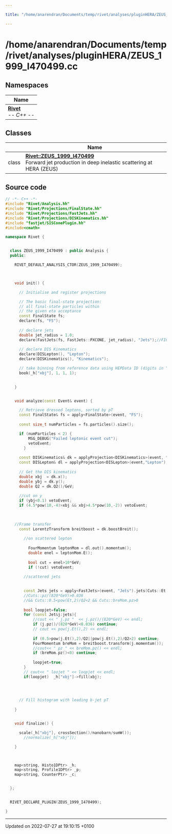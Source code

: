 ```yaml
---

title: "/home/anarendran/Documents/temp/rivet/analyses/pluginHERA/ZEUS_1999_I470499.cc"

---
```


# /home/anarendran/Documents/temp/rivet/analyses/pluginHERA/ZEUS_1999_I470499.cc



## Namespaces

| Name           |
| -------------- |
| **[Rivet](http://example.org/namespaces/namespacerivet/)** <br>-*- C++ -*-  |

## Classes

|                | Name           |
| -------------- | -------------- |
| class | **[Rivet::ZEUS_1999_I470499](http://example.org/classes/classrivet_1_1zeus__1999__i470499/)** <br>Forward jet production in deep inelastic scattering at HERA (ZEUS)  |




## Source code

```cpp
// -*- C++ -*-
#include "Rivet/Analysis.hh"
#include "Rivet/Projections/FinalState.hh"
#include "Rivet/Projections/FastJets.hh"
#include "Rivet/Projections/DISKinematics.hh"
#include "fastjet/SISConePlugin.hh"
#include<cmath>

namespace Rivet {


  class ZEUS_1999_I470499 : public Analysis {
  public:

    RIVET_DEFAULT_ANALYSIS_CTOR(ZEUS_1999_I470499);



    void init() {

      // Initialise and register projections

      // The basic final-state projection:
      // all final-state particles within
      // the given eta acceptance
      const FinalState fs; 
      declare(fs, "FS");
        
      // declare jets
      double jet_radius = 1.0;
      declare(FastJets(fs, FastJets::PXCONE, jet_radius), "Jets");//FIGURE THE JET OUT
       
      // declare DIS Kinematics
      declare(DISLepton(), "Lepton");
      declare(DISKinematics(), "Kinematics");

      // take binning from reference data using HEPData ID (digits in "d01-x01-y01" etc.)
      book(_h["xbj"], 1, 1, 1);
  

    }


    void analyze(const Event& event) {

      // Retrieve dressed leptons, sorted by pT
      const FinalState& fs = apply<FinalState>(event, "FS");
        
      const size_t numParticles = fs.particles().size();

      if (numParticles < 2) {
          MSG_DEBUG("Failed leptonic event cut");
          vetoEvent;
        }
        
      const DISKinematics& dk = applyProjection<DISKinematics>(event, "Kinematics");
      const DISLepton& dl = applyProjection<DISLepton>(event,"Lepton");
        
      // Get the DIS kinematics
      double xbj  = dk.x();
      double ybj = dk.y();
      double Q2 = dk.Q2()/GeV;
      
      //cut on y
      if (ybj<0.1) vetoEvent;
      if (4.5*pow(10,-4)>xbj && xbj>4.5*pow(10,-2)) vetoEvent;
          

        
    //Frame transfer
      const LorentzTransform breitboost = dk.boostBreit();
    
        //on scattered lepton
        
          FourMomentum leptonMom = dl.out().momentum();
          double enel = leptonMom.E();
              
          bool cut = enel>10*GeV;
          if (!cut) vetoEvent;
        
        //scattered jets
       

        const Jets jets = apply<FastJets>(event, "Jets").jets(Cuts::Et > 5*GeV && Cuts::eta<2.6, cmpMomByEt);
        //Cuts::pz/(820*GeV)>0.036
        //&& Cuts::0.5<pow(Et,2)/Q2<2 && Cuts::breMom.pz>0
        
        bool loopjet=false;
        for (const Jet&j:jets){
            //cout << " j.pz "  << j.pz()/(820*GeV) << endl; 
            if (j.pz()/(820*GeV)<0.036) continue;
            // cout << pow(j.Et(),2) << endl;
            
            if (0.5>pow(j.Et(),2)/Q2||pow(j.Et(),2)/Q2>2) continue;
            FourMomentum breMom = breitboost.transform(j.momentum());
            //cout<< " pz " << breMom.pz() << endl; 
            if (breMom.pz()<0) continue;
            
            loopjet=true;
        }
        // cout<< " loojet " << loopjet << endl; 
        if(loopjet)  _h["xbj"]->fill(xbj);
        
        


      // Fill histogram with leading b-jet pT
        
    }


    void finalize() {

      scale(_h["xbj"], crossSection()/nanobarn/sumW());
        //normalize(_h["xbj"]);

    }



    map<string, Histo1DPtr> _h;
    map<string, Profile1DPtr> _p;
    map<string, CounterPtr> _c;


  };


  RIVET_DECLARE_PLUGIN(ZEUS_1999_I470499);

}
```


-------------------------------

Updated on 2022-07-27 at 19:10:15 +0100
